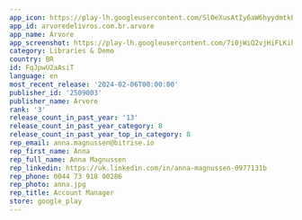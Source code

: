 ```yaml
---
app_icon: https://play-lh.googleusercontent.com/SlOeXusAtIy6aW6hyydmtkB_ZJ4Sj6802pl2qNZc_FN2zJb1xEJFAg5TJz9TAmjGnV4
app_id: arvoredelivros.com.br.arvore
app_name: Árvore
app_screenshot: https://play-lh.googleusercontent.com/7i0jWiQ2vjHiFLKihOXP_SwAhC4RQASjhBRm_CbnYge9P5nW83tNzHmmpXgiyixcNbXC
category: Libraries & Demo
country: BR
id: FqJpwU2aAsiT
language: en
most_recent_release: '2024-02-06T00:00:00'
publisher_id: '2509003'
publisher_name: Árvore
rank: '3'
release_count_in_past_year: '13'
release_count_in_past_year_category: 8
release_count_in_past_year_top_in_category: 8
rep_email: anna.magnussen@bitrise.io
rep_first_name: Anna
rep_full_name: Anna Magnussen
rep_linkedin: https://uk.linkedin.com/in/anna-magnussen-0977131b
rep_phone: 0044 73 918 00286
rep_photo: anna.jpg
rep_title: Account Manager
store: google_play
---
```

